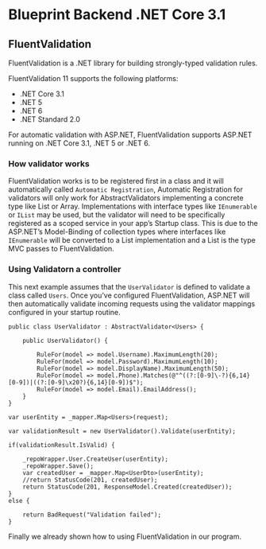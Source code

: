 # Blueprint Backend .NET Core 3.1

## FluentValidation

FluentValidation is a .NET library for building strongly-typed validation rules.

FluentValidation 11 supports the following platforms:

- .NET Core 3.1
- .NET 5
- .NET 6
- .NET Standard 2.0

For automatic validation with ASP.NET, FluentValidation supports ASP.NET running on .NET Core 3.1, .NET 5 or .NET 6.

### How validator works

FluentValidation works is to be registered first in a class and it will automatically called `Automatic Registration`, Automatic Registration for validators will only work for AbstractValidators implementing a concrete type like List or Array. Implementations with interface types like `IEnumerable` or `IList` may be used, but the validator will need to be specifically registered as a scoped service in your app’s Startup class. This is due to the ASP.NET’s Model-Binding of collection types where interfaces like `IEnumerable` will be converted to a List implementation and a List is the type MVC passes to FluentValidation.

### Using Validatorn a controller

This next example assumes that the `UserValidator` is defined to validate a class called `Users`. Once you’ve configured FluentValidation, ASP.NET will then automatically validate incoming requests using the validator mappings configured in your startup routine.

```
public class UserValidator : AbstractValidator<Users> {

    public UserValidator() {

        RuleFor(model => model.Username).MaximumLength(20);
        RuleFor(model => model.Password).MaximumLength(10);
        RuleFor(model => model.DisplayName).MaximumLength(50);
        RuleFor(model => model.Phone).Matches(@"^((?:[0-9]\-?){6,14}[0-9])|((?:[0-9]\x20?){6,14}[0-9])$");
        RuleFor(model => model.Email).EmailAddress();
    }
}
```

```
var userEntity = _mapper.Map<Users>(request);

var validationResult = new UserValidator().Validate(userEntity);

if(validationResult.IsValid) {

    _repoWrapper.User.CreateUser(userEntity);
    _repoWrapper.Save();
    var createdUser = _mapper.Map<UserDto>(userEntity);
    //return StatusCode(201, createdUser);
    return StatusCode(201, ResponseModel.Created(createdUser));
}
else {

    return BadRequest("Validation failed");
}

```

Finally we already shown how to using FluentValidation in our program.
